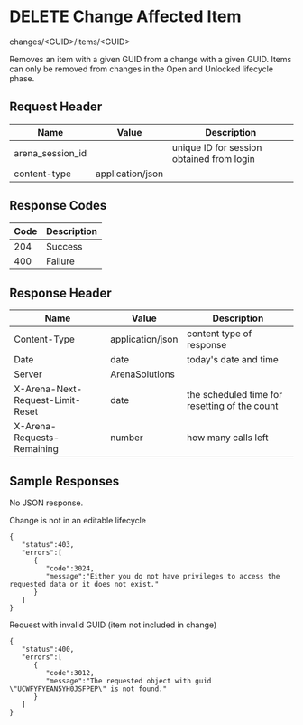 # DELETE Change Affected Item
changes/&lt;GUID&gt;/items/&lt;GUID&gt;

Removes an item with a given GUID from a change with a given GUID.   Items can only be removed from changes in the Open and Unlocked lifecycle phase.

## Request Header

| Name<br> | Value<br> | Description<br> |
|  --- |  --- |  --- | 
| arena_session_id<br> |   | unique ID for session obtained from login<br> |
| content-type<br> | application/json<br> |   |

## Response Codes

| Code<br> | Description<br> |
|  --- |  --- | 
| 204<br> | Success<br> |
| 400<br> | Failure<br> |

## Response Header

| Name<br> | Value<br> | Description<br> |
|  --- |  --- |  --- | 
| Content-Type<br> | application/json<br> | content type of response<br> |
| Date<br> | date<br> | today's date and time<br> |
| Server<br> | ArenaSolutions<br> |   |
| X-Arena-Next-Request-Limit-Reset<br> | date<br> | the scheduled time for resetting of the count<br> |
| X-Arena-Requests-Remaining<br> | number<br> | how many calls left<br> |

## Sample Responses
No JSON response.

Change is not in an editable lifecycle

```
{
   "status":403,
   "errors":[
      {
         "code":3024,
         "message":"Either you do not have privileges to access the requested data or it does not exist."
      }
   ]
}
```
Request with invalid GUID \(item not included in change\)

```
{
   "status":400,
   "errors":[
      {
         "code":3012,
         "message":"The requested object with guid \"UCWFYFYEAN5YH0JSFPEP\" is not found."
      }
   ]
}
```
